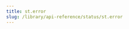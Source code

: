 ```yaml
---
title: st.error
slug: /library/api-reference/status/st.error
---
```


<Autofunction function="streamlit.error" />
